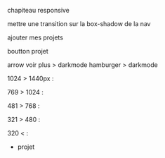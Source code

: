 <!-- !SEO référencement -->

chapiteau responsive

mettre une transition sur la box-shadow de la nav

ajouter mes projets

boutton projet

arrow voir plus > darkmode
hamburger > darkmode

1024 > 1440px :

769 > 1024 :

481 > 768 :

321 > 480 :

320 < :
- projet